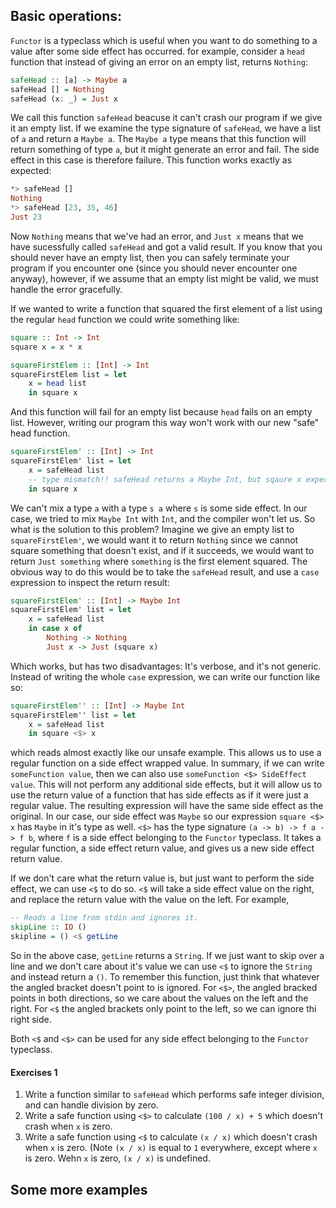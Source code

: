 ## Basic operations:

`Functor` is a typeclass which is useful when you want to do something to a value after some side effect has occurred. for example, consider a `head` function that instead of giving an error on an empty list, returns `Nothing`:

```haskell
safeHead :: [a] -> Maybe a
safeHead [] = Nothing
safeHead (x: _) = Just x
```

We call this function `safeHead` beacuse it can't crash our program if we give it an empty list. If we examine the type signature of `safeHead`, we have a list of `a` and return a `Maybe a`. The `Maybe a` type means that this function will return something of type `a`, but it might generate an error and fail. The side effect in this case is therefore failure. This function works exactly as expected:

```haskell
*> safeHead []
Nothing
*> safeHead [23, 35, 46]
Just 23
```

Now `Nothing` means that we've had an error, and `Just x` means that we have sucessfully called `safeHead` and got a valid result. If you know that you should never have an empty list, then you can safely terminate your program if you encounter one (since you should never encounter one anyway), however, if we assume that an empty list might be valid, we must handle the error gracefully.

If we wanted to write a function that squared the first element of a list using the regular `head` function we could write something like:

```haskell
square :: Int -> Int
square x = x * x

squareFirstElem :: [Int] -> Int
squareFirstElem list = let
    x = head list
    in square x
```

And this function will fail for an empty list because `head` fails on an empty list. However, writing our program this way won't work with our new "safe" head function.

```haskell
squareFirstElem' :: [Int] -> Int
squareFirstElem' list = let
    x = safeHead list 
    -- type mismatch!! safeHead returns a Maybe Int, but sqaure x expect an Int!
    in square x
```

We can't mix a type `a` with a type `s a` where `s` is some side effect. In our case, we tried to mix `Maybe Int` with `Int`, and the compiler won't let us. So what is the solution to this problem? Imagine we give an empty list to `squareFirstElem'`, we would want it to return `Nothing` since we cannot square something that doesn't exist, and if it succeeds, we would want to return `Just something` where `something` is the first element squared. The obvious way to do this would be to take the `safeHead` result, and use a `case` expression to inspect the return result:

```haskell
squareFirstElem' :: [Int] -> Maybe Int
squareFirstElem' list = let
    x = safeHead list 
    in case x of 
        Nothing -> Nothing
        Just x -> Just (square x)
```

Which works, but has two disadvantages: It's verbose, and it's not generic. Instead of writing the whole `case` expression, we can write our function like so:

```haskell
squareFirstElem'' :: [Int] -> Maybe Int
squareFirstElem'' list = let
    x = safeHead list 
    in square <$> x
```
 which reads almost exactly like our unsafe example. This allows us to use a regular function on a side effect wrapped value. In summary, if we can write `someFunction value`, then we can also use `someFunction <$> SideEffect value`. This will not perform any additional side effects, but it will allow us to use the return value of a function that has side effects as if it were just a regular value. The resulting expression will have the same side effect as the original. In our case, our side effect was `Maybe` so our expression `square <$> x` has `Maybe` in it's type as well. `<$>` has the type signature `(a -> b) -> f a -> f b`, where `f` is a side effect belonging to the `Functor` typeclass. It takes a regular function, a side effect return value, and gives us a new side effect return value.
 
If we don't care what the return value is, but just want to perform the side effect, we can use `<$` to do so. `<$` will take a side effect value on the right, and replace the return value with the value on the left. For example,
 
 ```haskell
 -- Reads a line from stdin and ignores it.
 skipLine :: IO ()
 skipline = () <$ getLine
 ```
 
So in the above case, `getLine` returns a `String`. If we just want to skip over a line and we don't care about it's value we can use `<$` to ignore the `String` and instead return a `()`. To remember this function, just think that whatever the angled bracket doesn't point to is ignored. For `<$>`, the angled bracked points in both directions, so we care about the values on the left and the right. For `<$` the angled brackets only point to the left, so we can ignore thi right side.

Both `<$` and `<$>` can be used for any side effect belonging to the `Functor` typeclass.

#### Exercises 1

1. Write a function similar to `safeHead` which performs safe integer division, and can handle division by zero.
2. Write a safe function using `<$>` to calculate `(100 / x) + 5` which doesn't crash when `x` is zero.
3. Write a safe function using `<$` to calculate `(x / x)` which doesn't crash when `x` is zero. (Note `(x / x)` is equal to `1` everywhere, except where `x` is zero. Wehn `x` is zero, `(x / x)` is undefined.

## Some more examples
